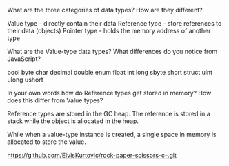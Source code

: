What are the three categories of data types? How are they different?

Value type - directly contain their data
Reference type - store references to their data (objects)
Pointer type - holds the memory address of another type

What are the Value-type data types? What differences do you notice from JavaScript?

 bool
 byte
 char
 decimal
 double
 enum
 float
 int
 long
 sbyte
 short
 struct
 uint
 ulong
 ushort

In your own words how do Reference types get stored in memory? How does this differ from Value types?

Reference types are stored in the GC heap. The reference is stored in a stack while the object is allocated in the heap.

While when a value-type instance is created, a single space in memory is allocated to store the value.



https://github.com/ElvisKurtovic/rock-paper-scissors-c-.git